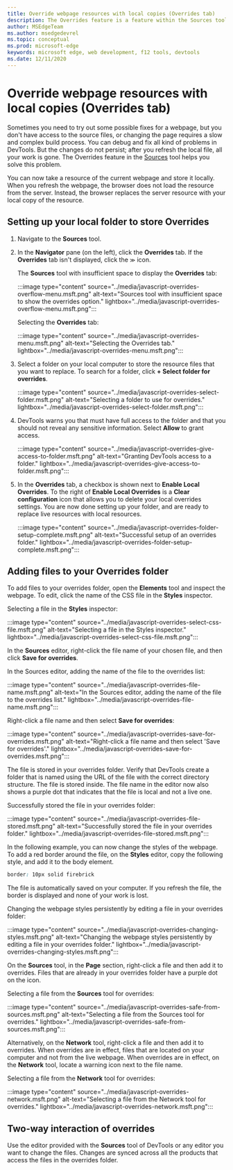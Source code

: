 ```yaml
---
title: Override webpage resources with local copies (Overrides tab)
description: The Overrides feature is a feature within the Sources tool of Microsoft Edge DevTools that allows you to copy webpage resources to your hard drive.  When you refresh the webpage, DevTools do not load the resource but replace it with your local copy instead.
author: MSEdgeTeam
ms.author: msedgedevrel
ms.topic: conceptual
ms.prod: microsoft-edge
keywords: microsoft edge, web development, f12 tools, devtools
ms.date: 12/11/2020
---
```

# Override webpage resources with local copies (Overrides tab)

Sometimes you need to try out some possible fixes for a webpage, but you don't have access to the source files, or changing the page requires a slow and complex build process.  You can debug and fix all kind of problems in DevTools.  But the changes do not persist; after you refresh the local file, all your work is gone.  The Overrides feature in the [Sources](../sources/index.md) tool helps you solve this problem.

You can now take a resource of the current webpage and store it locally.  When you refresh the webpage, the browser does not load the resource from the server.  Instead, the browser replaces the server resource with your local copy of the resource.


<!-- ====================================================================== -->
## Setting up your local folder to store Overrides

1.  Navigate to the **Sources** tool.
1.  In the **Navigator** pane (on the left), click the **Overrides** tab.  If the **Overrides** tab isn't displayed, click the <code>&#x0226B;</code><!--`≫`--> icon.

    The **Sources** tool with insufficient space to display the **Overrides** tab:

    :::image type="content" source="../media/javascript-overrides-overflow-menu.msft.png" alt-text="Sources tool with insufficient space to show the overrides option." lightbox="../media/javascript-overrides-overflow-menu.msft.png":::

    Selecting the **Overrides** tab:

    :::image type="content" source="../media/javascript-overrides-menu.msft.png" alt-text="Selecting the Overrides tab." lightbox="../media/javascript-overrides-menu.msft.png":::

1.  Select a folder on your local computer to store the resource files that you want to replace.  To search for a folder, click **+ Select folder for overrides**.

    :::image type="content" source="../media/javascript-overrides-select-folder.msft.png" alt-text="Selecting a folder to use for overrides." lightbox="../media/javascript-overrides-select-folder.msft.png":::

1.  DevTools warns you that must have full access to the folder and that you should not reveal any sensitive information.  Select **Allow** to grant access.

    :::image type="content" source="../media/javascript-overrides-give-access-to-folder.msft.png" alt-text="Granting DevTools access to a folder." lightbox="../media/javascript-overrides-give-access-to-folder.msft.png":::

1.  In the **Overrides** tab, a checkbox is shown next to **Enable Local Overrides**.  To the right of **Enable Local Overrides** is a **Clear configuration** icon that allows you to delete your local overrides settings.  You are now done setting up your folder, and are ready to replace live resources with local resources.

    :::image type="content" source="../media/javascript-overrides-folder-setup-complete.msft.png" alt-text="Successful setup of an overrides folder." lightbox="../media/javascript-overrides-folder-setup-complete.msft.png":::


<!-- ====================================================================== -->
## Adding files to your Overrides folder

To add files to your overrides folder, open the **Elements** tool and inspect the webpage.  To edit, click the name of the CSS file in the **Styles** inspector.

Selecting a file in the **Styles** inspector:

:::image type="content" source="../media/javascript-overrides-select-css-file.msft.png" alt-text="Selecting a file in the Styles inspector." lightbox="../media/javascript-overrides-select-css-file.msft.png":::

In the **Sources** editor, right-click the file name of your chosen file, and then click **Save for overrides**.

In the Sources editor, adding the name of the file to the overrides list:

:::image type="content" source="../media/javascript-overrides-file-name.msft.png" alt-text="In the Sources editor, adding the name of the file to the overrides list." lightbox="../media/javascript-overrides-file-name.msft.png":::

Right-click a file name and then select **Save for overrides**:

:::image type="content" source="../media/javascript-overrides-save-for-overrides.msft.png" alt-text="Right-click a file name and then select 'Save for overrides'." lightbox="../media/javascript-overrides-save-for-overrides.msft.png":::

The file is stored in your overrides folder.  Verify that DevTools create a folder that is named using the URL of the file with the correct directory structure.  The file is stored inside.  The file name in the editor now also shows a purple dot that indicates that the file is local and not a live one.

Successfully stored the file in your overrides folder:

:::image type="content" source="../media/javascript-overrides-file-stored.msft.png" alt-text="Successfully stored the file in your overrides folder." lightbox="../media/javascript-overrides-file-stored.msft.png":::

In the following example, you can now change the styles of the webpage.  To add a red border around the file, on the **Styles** editor, copy the following style, and add it to the body element.

```css
border: 10px solid firebrick
```

The file is automatically saved on your computer.  If you refresh the file, the border is displayed and none of your work is lost.

Changing the webpage styles persistently by editing a file in your overrides folder:

:::image type="content" source="../media/javascript-overrides-changing-styles.msft.png" alt-text="Changing the webpage styles persistently by editing a file in your overrides folder." lightbox="../media/javascript-overrides-changing-styles.msft.png":::

On the **Sources** tool, in the **Page** section, right-click a file and then add it to overrides.  Files that are already in your overrides folder have a purple dot on the icon.

Selecting a file from the **Sources** tool for overrides:

:::image type="content" source="../media/javascript-overrides-safe-from-sources.msft.png" alt-text="Selecting a file from the Sources tool for overrides." lightbox="../media/javascript-overrides-safe-from-sources.msft.png":::

Alternatively, on the **Network** tool, right-click a file and then add it to overrides.  When overrides are in effect, files that are located on your computer and not from the live webpage.  When overrides are in effect, on the **Network** tool, locate a warning icon next to the file name.

Selecting a file from the **Network** tool for overrides:

:::image type="content" source="../media/javascript-overrides-network.msft.png" alt-text="Selecting a file from the Network tool for overrides." lightbox="../media/javascript-overrides-network.msft.png":::


<!-- ====================================================================== -->
## Two-way interaction of overrides

Use the editor provided with the **Sources** tool of DevTools or any editor you want to change the files.  Changes are synced across all the products that access the files in the overrides folder.
